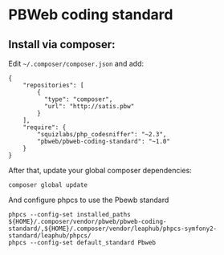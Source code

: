 # PBWeb coding standard

## Install via composer:

Edit `~/.composer/composer.json` and add:
    
    {
        "repositories": [
            {
              "type": "composer",
              "url": "http://satis.pbw"
            }
        ],
        "require": {
            "squizlabs/php_codesniffer": "~2.3",
            "pbweb/pbweb-coding-standard": "~1.0"
        }
    }

After that, update your global composer dependencies:

    composer global update
    
And configure phpcs to use the Pbewb standard

    phpcs --config-set installed_paths ${HOME}/.composer/vendor/pbweb/pbweb-coding-standard/,${HOME}/.composer/vendor/leaphub/phpcs-symfony2-standard/leaphub/phpcs/
    phpcs --config-set default_standard Pbweb
